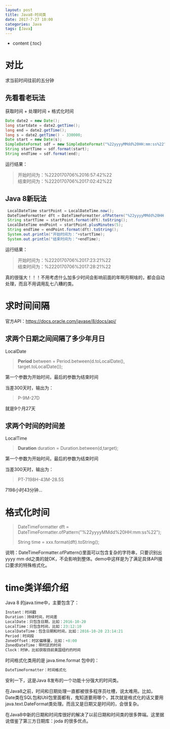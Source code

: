 ```yaml
---
layout: post
title: Java8-时间类
date: 2017-7-27 10:00
categories: Java
tags: [Java]
---
```


* content
{:toc}
# 对比

求当前时间往前的五分钟

## 先看看老玩法

获取时间 + 处理时间 + 格式化时间

```java
Date date2 = new Date();
long startdate = date2.getTime();
long end = date2.getTime();
long s = date2.getTime() - 330000;
Date start = new Date(s);
SimpleDateFormat sdf = new SimpleDateFormat("%22yyyyMMdd%20HH:mm:ss%22");// localdatetime
String startTime = sdf.format(start);
String endTime = sdf.format(end);
```

运行结果：

> 开始时间为：%2220170706%2016:57:42%22  
> 结束时间为：%2220170706%2017:02:42%22

## Java 8新玩法

```java
 LocalDateTime startPoint = LocalDateTime.now();
 DateTimeFormatter dft = DateTimeFormatter.ofPattern("%22yyyyMMdd%20HH:mm:ss%22");
 String startTime = startPoint.format(dft).toString();
 LocalDateTime endPoint = startPoint.plusMinutes(5);
 String endTime = endPoint.format(dft).toString();
 System.out.println("开始时间为："+startTime);
 System.out.println("结束时间为："+endTime);
```

运行结果：

> 开始时间为：%2220170706%2017:23:21%22  
> 结束时间为：%2220170706%2017:28:21%22

真的很强大！！！不用考虑什么加多少时间会影响前面的年啊月啊啥的，都会自动处理，而且不用调用乱七八糟的类。

# 求时间间隔

官方API：<https://docs.oracle.com/javase/8/docs/api/>

## 求两个日期之间间隔了多少年月日

LocalDate

> **Period** between = Period.between(d.toLocalDate(), target.toLocalDate());

第一个参数为开始时间，最后的参数为结束时间

当差300天时，输出为：

> P-9M-27D

就是9个月27天

## 求两个时间的时间差

LocalTime

> **Duration** duration = Duration.between(d,target);

第一个参数为开始时间，最后的参数为结束时间

当差300天时，输出为：

> PT-7198H-43M-28.5S

7198小时43分钟...

# 格式化时间

> DateTimeFormatter dft = DateTimeFormatter.ofPattern("%22yyyyMMdd%20HH:mm:ss%22");
>
>  String time = xxx.format(dft).toString();

说明：DateTimeFormatter.ofPattern()里面可以包含复杂的字符串，只要识别出yyyy mm dd之类的就OK，不会影响到整体。demo中这样是为了满足具体API接口要求的特殊格式化。

# time类详细介绍

Java 8 的java.time中，主要包含了：

```java
Instant：时间戳
Duration：持续时间，时间差
LocalDate：只包含日期，比如：2016-10-20
LocalTime：只包含时间，比如：23:12:10
LocalDateTime：包含日期和时间，比如：2016-10-20 23:14:21
Period：时间段
ZoneOffset：时区偏移量，比如：+8:00
ZonedDateTime：带时区的时间
Clock：时钟，比如获取目前美国纽约的时间
```

时间格式化类用的是 java.time.format 包中的：

```java
DateTimeFormatter：时间格式化
```

安利一下，这是Java 8发布的一个功能十分强大的时间类。

在Java8之前，时间和日期处理一直都被很多程序员吐槽，说太难用。比如，Date类在SQL包和Util包里面都有，鬼知道要用哪个，其次就是格式化的话又要用java.text.DateFormat类处理。而且又是日期又是时间的，会很复杂。 

在Java8中新的日期和时间库很好的解决了以前日期和时间类的很多弊端。这里据说借鉴了第三方日期库：joda 的很多优点。

